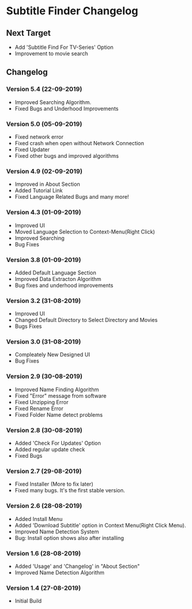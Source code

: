 # Subtitle Finder Changelog


## Next Target
 * Add 'Subtitle Find For TV-Series' Option
 * Improvement to movie search


## Changelog


### Version 5.4 (22-09-2019)
  * Improved Searching Algorithm.
  * Fixed Bugs and Underhood Improvements


### Version 5.0 (05-09-2019)
  * Fixed network error
  * Fixed crash when open without Network Connection
  * Fixed Updater
  * Fixed other bugs and improved algorithms


### Version 4.9 (02-09-2019)
 * Improved in About Section
 * Added Tutorial Link
 * Fixed Language Related Bugs and many more!


### Version 4.3 (01-09-2019)
 * Improved UI
 * Moved Language Selection to Context-Menu(Right Click)
 * Improved Searching
 * Bug Fixes


### Version 3.8 (01-09-2019)
 * Added Default Language Section
 * Improved Data Extracton Algorithm
 * Bug fixes and underhood improvements


### Version 3.2 (31-08-2019)
 * Improved UI
 * Changed Default Directory to Select Directory and Movies
 * Bugs Fixes


### Version 3.0 (31-08-2019)
 * Compleately New Designed UI
 * Bug Fixes


### Version 2.9 (30-08-2019)
 * Improved Name Finding Algorithm
 * Fixed "Error" message from software
 * Fixed Unzipping Error
 * Fixed Rename Error
 * Fixed Folder Name detect problems


### Version 2.8 (30-08-2019)
 * Added 'Check For Updates' Option
 * Added regular update check
 * Fixed Bugs
 

### Version 2.7 (29-08-2019)
 * Fixed Installer (More to fix later)
 * Fixed many bugs. It's the first stable version.


### Version 2.6 (28-08-2019)
 * Added Install Menu
 * Added 'Download Subtitle' option in Context Menu(Right Click Menu).
 * Improved Name Detection System
 * Bug: Install option shows also after installing


### Version 1.6 (28-08-2019)
 * Added 'Usage' and 'Changelog' in "About Section"
 * Improved Name Detection Algorithm


### Version 1.4 (27-08-2019)
 * Initial Build
